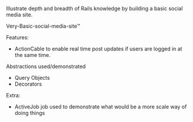 Illustrate depth and breadth of Rails knowledge by building a basic social media site.

Very-Basic-social-media-site™ 

Features:
- ActionCable to enable real time post updates if users are logged in at the same time.

Abstractions used/demonstrated 
- Query Objects
- Decorators

Extra:
- ActiveJob job used to demonstrate what would be a more scale way of doing things

